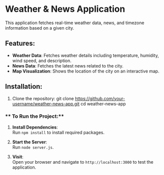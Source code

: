 # Weather & News Application

This application fetches real-time weather data, news, and timezone information based on a given city.

## Features:
- **Weather Data**: Fetches weather details including temperature, humidity, wind speed, and description.
- **News Data**: Fetches the latest news related to the city.
- **Map Visualization**: Shows the location of the city on an interactive map.

## Installation:
1. Clone the repository:
   git clone https://github.com/your-username/weather-news-app.git
   cd weather-news-app

### ** To Run the Project:**
1. **Install Dependencies**:  
   Run `npm install` to install required packages.

2. **Start the Server**:  
   Run `node server.js`.

3. **Visit**:  
   Open your browser and navigate to `http://localhost:3000` to test the application.
